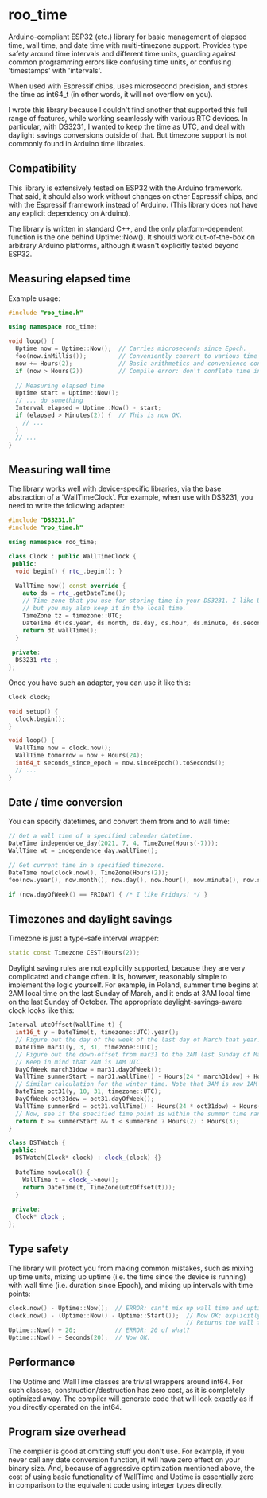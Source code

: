 # roo_time
Arduino-compliant ESP32 (etc.) library for basic management of elapsed time, wall time, and date time with multi-timezone support.
Provides type safety around time intervals and different time units, guarding against common programming errors like confusing time
units, or confusing 'timestamps' with 'intervals'.

When used with Espressif chips, uses microsecond precision, and stores the time as int64_t
(in other words, it will not overflow on you).

I wrote this library because I couldn't find another that supported this full range of features, while working seamlessly with
various RTC devices. In particular, with DS3231, I wanted to keep the time as UTC, and deal with daylight savings conversions
outside of that. But timezone support is not commonly found in Arduino time libraries.

## Compatibility

This library is extensively tested on ESP32 with the Arduino framework. That said, it should also work without changes on other Espressif chips, and with the Espressif framework instead of Arduino. (This library does not have any explicit dependency on Arduino).

The library is written in standard C++, and the only platform-dependent function is the one behind Uptime::Now(). It should work out-of-the-box on arbitrary Arduino platforms, although it wasn't explicitly tested beyond ESP32.

## Measuring elapsed time

Example usage:

```cpp
#include "roo_time.h"

using namespace roo_time;

void loop() {
  Uptime now = Uptime::Now();  // Carries microseconds since Epoch.
  foo(now.inMillis());         // Conveniently convert to various time units, as needed.
  now += Hours(2);             // Basic arithmetics and convenience construction.
  if (now > Hours(2))          // Compile error: don't conflate time instant with time interval.
  
  // Measuring elapsed time
  Uptime start = Uptime::Now();
  // ... do something
  Interval elapsed = Uptime::Now() - start;
  if (elapsed > Minutes(2)) {  // This is now OK.
    // ...
  }
  // ...
}
```

## Measuring wall time

The library works well with device-specific libraries, via the base abstraction of a 'WallTimeClock'. For example, when use with DS3231, you need to write the following adapter:

```cpp
#include "DS3231.h"
#include "roo_time.h"

using namespace roo_time;

class Clock : public WallTimeClock {
 public:
  void begin() { rtc_.begin(); }
  
  WallTime now() const override {
    auto ds = rtc_.getDateTime();
    // Time zone that you use for storing time in your DS3231. I like UTC,
    // but you may also keep it in the local time.
    TimeZone tz = timezone::UTC;
    DateTime dt(ds.year, ds.month, ds.day, ds.hour, ds.minute, ds.second, 0, tz);
    return dt.wallTime();
  }
  
 private:
  DS3231 rtc_;
};

```

Once you have such an adapter, you can use it like this:

```cpp
Clock clock;

void setup() {
  clock.begin();
}

void loop() {
  WallTime now = clock.now();
  WallTime tomorrow = now + Hours(24);
  int64_t seconds_since_epoch = now.sinceEpoch().toSeconds();
  // ...
}
```

## Date / time conversion

You can specify datetimes, and convert them from and to wall time:

```cpp
// Get a wall time of a specified calendar datetime.
DateTime independence_day(2021, 7, 4, TimeZone(Hours(-7)));
WallTime wt = independence_day.wallTime();

// Get current time in a specified timezone.
DateTime now(clock.now(), TimeZone(Hours(2));
foo(now.year(), now.month(), now.day(), now.hour(), now.minute(), now.second());

if (now.dayOfWeek() == FRIDAY) { /* I like Fridays! */ }

```

## Timezones and daylight savings

Timezone is just a type-safe interval wrapper:

```cpp
static const Timezone CEST(Hours(2)); 
```

Daylight saving rules are not explicitly supported, because they are very complicated and change
often. It is, however, reasonably simple to implement the logic yourself. For example, in Poland,
summer time begins at 2AM local time on the last Sunday of March, and it ends at 3AM local time
on the last Sunday of October. The appropriate daylight-savings-aware clock looks like this:

```cpp
Interval utcOffset(WallTime t) {
  int16_t y = DateTime(t, timezone::UTC).year();
  // Figure out the day of the week of the last day of March that year.
  DateTime mar31(y, 3, 31, timezone::UTC);
  // Figure out the down-offset from mar31 to the 2AM last Sunday of March.
  // Keep in mind that 2AM is 1AM UTC.
  DayOfWeek march31dow = mar31.dayOfWeek();
  WallTime summerStart = mar31.wallTime() - Hours(24 * march31dow) + Hours(1);
  // Similar calculation for the winter time. Note that 3AM is now 1AM UTC.
  DateTime oct31(y, 10, 31, timezone::UTC);
  DayOfWeek oct31dow = oct31.dayOfWeek();
  WallTime summerEnd = oct31.wallTime() - Hours(24 * oct31dow) + Hours(1);
  // Now, see if the specified time point is within the summer time range.
  return t >= summerStart && t < summerEnd ? Hours(2) : Hours(3);
}

class DSTWatch {
 public:
  DSTWatch(Clock* clock) : clock_(clock) {}
 
  DateTime nowLocal() {
    WallTime t = clock_->now();
    return DateTime(t, TimeZone(utcOffset(t)));
  }
  
 private:
  Clock* clock_;
};
```

## Type safety

The library will protect you from making common mistakes, such as mixing up time units,
mixing up uptime (i.e. the time since the device is running) with wall time (i.e. duration
since Epoch), and mixing up intervals with time points:

```cpp
clock.now() - Uptime::Now();  // ERROR: can't mix up wall time and uptime.
clock.now() - (Uptime::Now() - Uptime::Start());  // Now OK; explicitly converted to an interval.
                                                  // Returns the wall time of last restart.
Uptime::Now() + 20;           // ERROR: 20 of what?
Uptime::Now() + Seconds(20);  // Now OK.
```

## Performance

The Uptime and WallTime classes are trivial wrappers around int64.
For such classes, construction/destruction has zero cost, as it is completely
optimized away. The compiler will generate code that will look exactly as if
you directly operated on the int64.

## Program size overhead

The compiler is good at omitting stuff you don't use. For example, if you never call any
date conversion function, it will have zero effect on your binary size. And, because
of aggressive optimization mentioned above, the cost of using basic functionality
of WallTime and Uptime is essentially zero in comparison to the equivalent code using
integer types directly.
